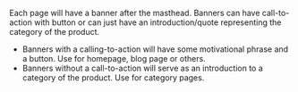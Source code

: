 Each page will have a banner after the masthead. Banners can have call-to-action with button or can just have an introduction/quote representing the category of the product.

- Banners with a calling-to-action will have some motivational phrase and a button. Use for homepage, blog page or others.
- Banners without a call-to-action will serve as an introduction to a category of the product. Use for category pages.
